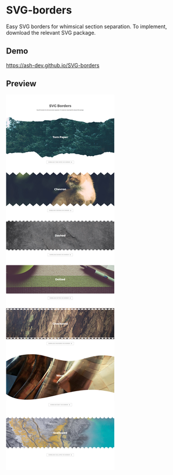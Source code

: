 # SVG-borders

Easy SVG borders for whimsical section separation. To implement, download the relevant SVG package.

## Demo

https://ash-dev.github.io/SVG-borders

## Preview

![Color schemes](https://github.com/ash-dev/SVG-borders/blob/master/images/demo.jpg?raw=true)